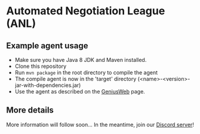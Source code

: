 # Automated Negotiation League (ANL)


## Example agent usage
* Make sure you have Java 8 JDK and Maven installed.
* Clone this repository
* Run  `mvn package` in the root directory to compile the agent
* The compile agent is now in the 'target' directory (\<name>-\<version>-jar-with-dependencies.jar)
* Use the agent as described on the [GeniusWeb](https://tracinsy.ewi.tudelft.nl/pubtrac/GeniusWeb) page.

## More details
More information will follow soon... In the meantime, join our [Discord server](https://discord.gg/qvXK3DJTuz)!